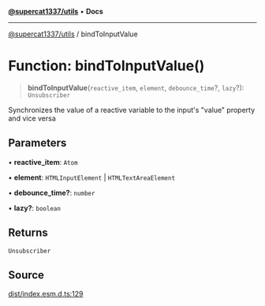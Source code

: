 [**@supercat1337/utils**](../README.md) • **Docs**

***

[@supercat1337/utils](../README.md) / bindToInputValue

# Function: bindToInputValue()

> **bindToInputValue**(`reactive_item`, `element`, `debounce_time`?, `lazy`?): `Unsubscriber`

Synchronizes the value of a reactive variable to the input's "value" property and vice versa

## Parameters

• **reactive\_item**: `Atom`

• **element**: `HTMLInputElement` \| `HTMLTextAreaElement`

• **debounce\_time?**: `number`

• **lazy?**: `boolean`

## Returns

`Unsubscriber`

## Source

[dist/index.esm.d.ts:129](https://github.com/supercat1337/utils/blob/29436ec24bee9f2e47444ecc42beedb601148283/dist/index.esm.d.ts#L129)
